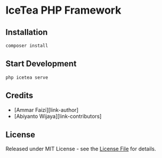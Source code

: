 # IceTea PHP Framework


## Installation

```shell
composer install
```


## Start Development

```shell
php icetea serve

```


## Credits

- [Ammar Faizi][link-author]
- [Abiyanto Wijaya][link-contributors]



## License

Released under MIT License - see the [License File](LICENSE) for details.